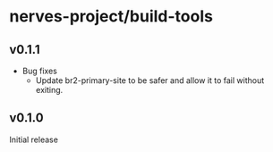 # nerves-project/build-tools

## v0.1.1

* Bug fixes
  * Update br2-primary-site to be safer and allow it to fail without exiting.

## v0.1.0

Initial release
